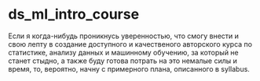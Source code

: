 # ds_ml_intro_course

Если я когда-нибудь проникнусь уверенностью, что смогу внести и свою лепту в создание доступного и качественого авторского курса по статистике, анализу данных и машинному обучению, за который не станет стыдно, а также буду готова потрать на это немалые силы и время, то, вероятно, начну с примерного плана, описанного в syllabus. 
